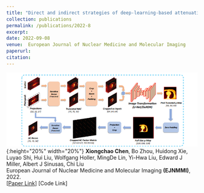```yaml
---
title: "Direct and indirect strategies of deep-learning-based attenuation correction for general purpose and dedicated cardiac SPECT"
collection: publications
permalink: /publications/2022-8
excerpt: 
date: 2022-09-08
venue:  European Journal of Nuclear Medicine and Molecular Imaging
paperurl:  
citation: 
---
```

![](../figures/2022-EJNMMI-Chen.png){:height="20%" width="20%"}
**Xiongchao Chen**, Bo Zhou, Huidong Xie, Luyao Shi, Hui Liu, Wolfgang Holler, MingDe Lin, Yi-Hwa Liu, Edward J Miller, Albert J Sinusas, Chi Liu  
European Journal of Nuclear Medicine and Molecular Imaging **(EJNMMI)**, 2022.  
[[Paper Link](https://link.springer.com/article/10.1007/s00259-022-05718-8)]
[Code Link]  

